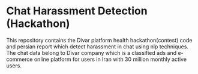 # Chat Harassment Detection (Hackathon)
This repository contains the Divar platform health hackathon(contest) code and persian report 
which detect harassment in chat using nlp techniques. The chat data belong to Divar company which is a classified ads and e-commerce online platform for users in Iran with 30 million monthly active users.
